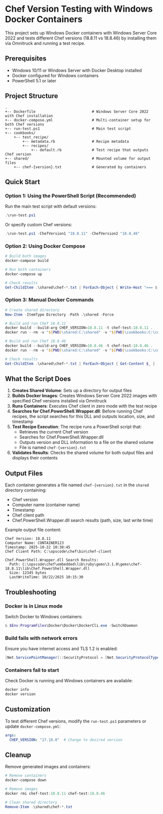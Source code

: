 ﻿# Chef Version Testing with Windows Docker Containers

This project sets up Windows Docker containers with Windows Server Core 2022 and tests different Chef versions (18.8.11 vs 18.8.46) by installing them via Omnitruck and running a test recipe.

## Prerequisites

- Windows 10/11 or Windows Server with Docker Desktop installed
- Docker configured for Windows containers
- PowerShell 5.1 or later

## Project Structure

```
.
+-- Dockerfile                          # Windows Server Core 2022 with Chef installation
+-- docker-compose.yml                  # Multi-container setup for both Chef versions
+-- run-test.ps1                        # Main test script
+-- cookbooks/
    +-- test_recipe/
        +-- metadata.rb                 # Recipe metadata
        +-- recipes/
            +-- default.rb              # Test recipe that outputs Chef version
+-- shared/                             # Mounted volume for output files
    +-- chef-{version}.txt              # Generated by containers
```

## Quick Start

### Option 1: Using the PowerShell Script (Recommended)

Run the main test script with default versions:

```powershell
.\run-test.ps1
```

Or specify custom Chef versions:

```powershell
.\run-test.ps1 -ChefVersion1 "18.8.11" -ChefVersion2 "18.8.46"
```

### Option 2: Using Docker Compose

```powershell
# Build both images
docker-compose build

# Run both containers
docker-compose up

# Check results
Get-ChildItem .\shared\chef-*.txt | ForEach-Object { Write-Host "=== $($_.Name) ==="; Get-Content $_ }
```

### Option 3: Manual Docker Commands

```powershell
# Create shared directory
New-Item -ItemType Directory -Path .\shared -Force

# Build and run Chef 18.8.11
docker build --build-arg CHEF_VERSION=18.8.11 -t chef-test:18.8.11 .
docker run --rm -v "${PWD}\shared:C:\shared" -v "${PWD}\cookbooks:C:\cookbooks" chef-test:18.8.11 powershell -Command "chef-client -z -o recipe[test_recipe] --chef-license accept-silent"

# Build and run Chef 18.8.46
docker build --build-arg CHEF_VERSION=18.8.46 -t chef-test:18.8.46 .
docker run --rm -v "${PWD}\shared:C:\shared" -v "${PWD}\cookbooks:C:\cookbooks" chef-test:18.8.46 powershell -Command "chef-client -z -o recipe[test_recipe] --chef-license accept-silent"

# Check results
Get-ChildItem .\shared\chef-*.txt | ForEach-Object { Get-Content $_ }
```

## What the Script Does

1. **Creates Shared Volume**: Sets up a directory for output files
2. **Builds Docker Images**: Creates Windows Server Core 2022 images with specified Chef versions installed via Omnitruck
3. **Runs Containers**: Executes Chef client in zero mode with the test recipe
4. **Searches for Chef.PowerShell.Wrapper.dll**: Before running Chef recipes, the script searches for this DLL and outputs location, size, and timestamp
5. **Test Recipe Execution**: The recipe runs a PowerShell script that:
   - Retrieves the current Chef version
   - Searches for Chef.PowerShell.Wrapper.dll
   - Outputs version and DLL information to a file on the shared volume
   - File is named `chef-{version}.txt`
6. **Validates Results**: Checks the shared volume for both output files and displays their contents

## Output Files

Each container generates a file named `chef-{version}.txt` in the `shared` directory containing:

- Chef version
- Computer name (container name)
- Timestamp
- Chef client path
- Chef.PowerShell.Wrapper.dll search results (path, size, last write time)

Example output file content:

```
Chef Version: 18.8.11
Computer Name: CONTAINER123
Timestamp: 2025-10-22 10:30:45
Chef Client Path: C:\opscode\chef\bin\chef-client

Chef.PowerShell.Wrapper.dll Search Results:
  Path: C:\opscode\chef\embedded\lib\ruby\gems\3.1.0\gems\chef-18.8.11\lib\Chef.PowerShell.Wrapper.dll
  Size: 12345 bytes
  LastWriteTime: 10/22/2025 10:15:30
```

## Troubleshooting

### Docker is in Linux mode

Switch Docker to Windows containers:

```powershell
& $Env:ProgramFiles\Docker\Docker\DockerCli.exe -SwitchDaemon
```

### Build fails with network errors

Ensure you have internet access and TLS 1.2 is enabled:

```powershell
[Net.ServicePointManager]::SecurityProtocol = [Net.SecurityProtocolType]::Tls12
```

### Containers fail to start

Check Docker is running and Windows containers are available:

```powershell
docker info
docker version
```

## Customization

To test different Chef versions, modify the `run-test.ps1` parameters or update `docker-compose.yml`:

```yaml
args:
  CHEF_VERSION: "17.10.0"  # Change to desired version
```

## Cleanup

Remove generated images and containers:

```powershell
# Remove containers
docker-compose down

# Remove images
docker rmi chef-test:18.8.11 chef-test:18.8.46

# Clean shared directory
Remove-Item .\shared\chef-*.txt
```
